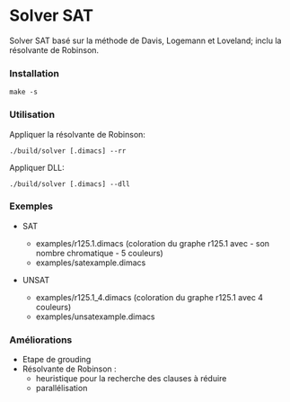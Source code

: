 # Solver SAT
Solver SAT basé sur la méthode de Davis, Logemann et Loveland; inclu la résolvante de Robinson.

### Installation

`
make -s
`

### Utilisation

Appliquer la résolvante de Robinson:

`
./build/solver [.dimacs] --rr 
`

Appliquer DLL: 

`
./build/solver [.dimacs] --dll
`

### Exemples

* SAT
	* examples/r125.1.dimacs (coloration du graphe r125.1 avec - son nombre chromatique - 5 couleurs)
	* examples/satexample.dimacs


* UNSAT
	* examples/r125.1\_4.dimacs	(coloration du graphe r125.1 avec 4 couleurs)
	* examples/unsatexample.dimacs

### Améliorations

* Etape de grouding 
* Résolvante de Robinson :
	* heuristique pour la recherche des clauses à réduire
	* parallélisation 

